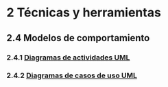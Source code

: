 # 2 Técnicas y herramientas

## 2.4 Modelos de comportamiento

### 2.4.1 [Diagramas de actividades UML](./2_4_1_Diagramas_de_actividades_UML.md)

### 2.4.2 [Diagramas de casos de uso UML](./2_4_2_Diagramas_de_casos_de_uso.md)
